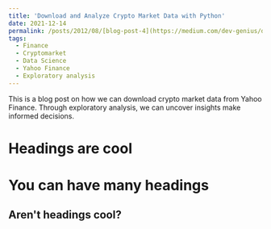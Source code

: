 ```yaml
---
title: 'Download and Analyze Crypto Market Data with Python'
date: 2021-12-14
permalink: /posts/2012/08/[blog-post-4](https://medium.com/dev-genius/download-and-analyze-crypto-market-data-with-python-c23941e475f)/
tags:
  - Finance
  - Cryptomarket
  - Data Science
  - Yahoo Finance
  - Exploratory analysis
---
```


This is a blog post on how we can download crypto market data from Yahoo Finance. Through exploratory analysis, we can uncover insights make informed decisions.

Headings are cool
======

You can have many headings
======

Aren't headings cool?
------

